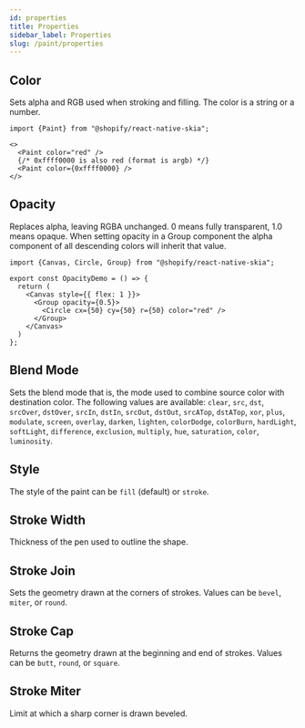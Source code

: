 ```yaml
---
id: properties
title: Properties
sidebar_label: Properties
slug: /paint/properties
---
```


## Color

Sets alpha and RGB used when stroking and filling.
The color is a string or a number.

```tsx twoslash
import {Paint} from "@shopify/react-native-skia";

<>
  <Paint color="red" />
  {/* 0xffff0000 is also red (format is argb) */}
  <Paint color={0xffff0000} />
</>
```

## Opacity

Replaces alpha, leaving RGBA unchanged. 0 means fully transparent, 1.0 means opaque.
When setting opacity in a Group component the alpha component of all descending colors will inherit that value.

```tsx twoslash
import {Canvas, Circle, Group} from "@shopify/react-native-skia";

export const OpacityDemo = () => {
  return (
    <Canvas style={{ flex: 1 }}>
      <Group opacity={0.5}>
        <Circle cx={50} cy={50} r={50} color="red" />
      </Group>
    </Canvas>
  )
};

```

## Blend Mode

Sets the blend mode that is, the mode used to combine source color with destination color.
The following values are available: `clear`, `src`, `dst`, `srcOver`, `dstOver`, `srcIn`, `dstIn`, `srcOut`, `dstOut`,
`srcATop`, `dstATop`, `xor`, `plus`, `modulate`, `screen`, `overlay`, `darken`, `lighten`, `colorDodge`, `colorBurn`, `hardLight`,
`softLight`, `difference`, `exclusion`, `multiply`, `hue`, `saturation`, `color`, `luminosity`.

## Style

The style of the paint can be `fill` (default) or `stroke`.

## Stroke Width

Thickness of the pen used to outline the shape.

## Stroke Join

Sets the geometry drawn at the corners of strokes.
Values can be `bevel`, `miter`, or `round`.

## Stroke Cap

Returns the geometry drawn at the beginning and end of strokes.
Values can be `butt`, `round`, or `square`.

## Stroke Miter

Limit at which a sharp corner is drawn beveled.